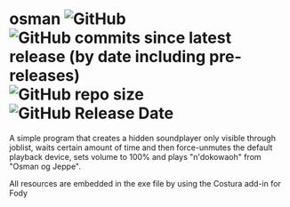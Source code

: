 # osman ![GitHub](https://img.shields.io/github/license/sabotack/osman) ![GitHub commits since latest release (by date including pre-releases)](https://img.shields.io/github/commits-since/sabotack/osman/latest?include_prereleases) ![GitHub repo size](https://img.shields.io/github/repo-size/sabotack/osman) ![GitHub Release Date](https://img.shields.io/github/release-date/sabotack/osman)

A simple program that creates a hidden soundplayer only visible through joblist, waits certain amount of time and then force-unmutes the default playback device, sets volume to 100% and plays "n'dokowaoh" from "Osman og Jeppe".

All resources are embedded in the exe file by using the Costura add-in for Fody
